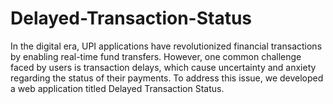 # Delayed-Transaction-Status
In the digital era, UPI applications have revolutionized financial transactions by enabling real-time fund transfers. However, one common challenge faced by users is transaction delays, which cause uncertainty and anxiety regarding the status of their payments. To address this issue, we developed a web application titled Delayed Transaction Status.
